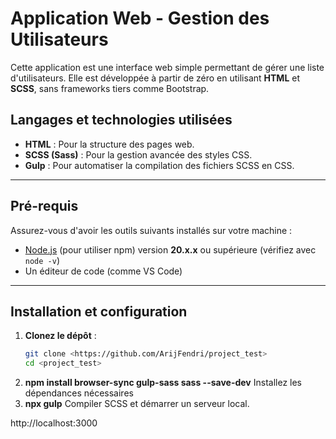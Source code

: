 # Application Web - Gestion des Utilisateurs

Cette application est une interface web simple permettant de gérer une liste d'utilisateurs. Elle est développée à partir de zéro en utilisant **HTML** et **SCSS**, sans frameworks tiers comme Bootstrap.

## **Langages et technologies utilisées**
- **HTML** : Pour la structure des pages web.
- **SCSS (Sass)** : Pour la gestion avancée des styles CSS.
- **Gulp** : Pour automatiser la compilation des fichiers SCSS en CSS.

---

## **Pré-requis**
Assurez-vous d'avoir les outils suivants installés sur votre machine :
- [Node.js](https://nodejs.org) (pour utiliser npm) version **20.x.x** ou supérieure (vérifiez avec `node -v`)
- Un éditeur de code (comme VS Code)

---

## **Installation et configuration**

1. **Clonez le dépôt** :
   ```bash
   git clone <https://github.com/ArijFendri/project_test>
   cd <project_test>
2. **npm install browser-sync gulp-sass sass --save-dev** 
    Installez les dépendances nécessaires 
3. **npx gulp**
    Compiler SCSS et démarrer un serveur local.

http://localhost:3000

